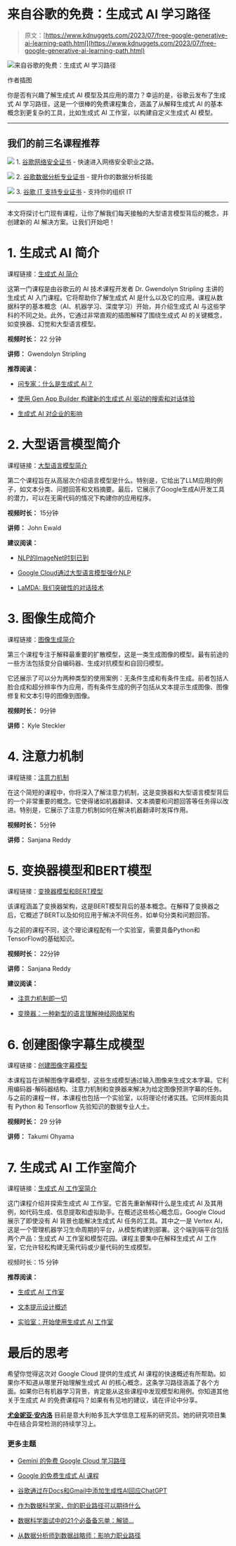 # 来自谷歌的免费：生成式 AI 学习路径

> 原文：[https://www.kdnuggets.com/2023/07/free-google-generative-ai-learning-path.html](https://www.kdnuggets.com/2023/07/free-google-generative-ai-learning-path.html)

![来自谷歌的免费：生成式 AI 学习路径](../Images/2ebf5e388ae81b297ce6dea0939cf496.png)

作者插图

你是否有兴趣了解生成式 AI 模型及其应用的潜力？幸运的是，谷歌云发布了生成式 AI 学习路径，这是一个很棒的免费课程集合，涵盖了从解释生成式 AI 的基本概念到更复杂的工具，比如生成式 AI 工作室，以构建自定义生成式 AI 模型。

* * *

## 我们的前三名课程推荐

![](../Images/0244c01ba9267c002ef39d4907e0b8fb.png) 1\. [谷歌网络安全证书](https://www.kdnuggets.com/google-cybersecurity) - 快速进入网络安全职业之路。

![](../Images/e225c49c3c91745821c8c0368bf04711.png) 2\. [谷歌数据分析专业证书](https://www.kdnuggets.com/google-data-analytics) - 提升你的数据分析技能

![](../Images/0244c01ba9267c002ef39d4907e0b8fb.png) 3\. [谷歌 IT 支持专业证书](https://www.kdnuggets.com/google-itsupport) - 支持你的组织 IT

* * *

本文将探讨七门现有课程，让你了解我们每天接触的大型语言模型背后的概念，并创建新的 AI 解决方案。让我们开始吧！

# 1\. 生成式 AI 简介

课程链接：[生成式 AI 简介](https://www.cloudskillsboost.google/course_templates/536)

这第一门课程是由谷歌云的 AI 技术课程开发者 Dr. Gwendolyn Stripling 主讲的生成式 AI 入门课程。它将帮助你了解生成式 AI 是什么以及它的应用。课程从数据科学的基本概念（AI、机器学习、深度学习）开始，并介绍生成式 AI 与这些学科的不同之处。此外，它通过非常直观的插图解释了围绕生成式 AI 的关键概念，如变换器、幻觉和大型语言模型。

**视频时长：** 22 分钟

**讲师：** Gwendolyn Stripling

**推荐阅读：**

+   [问专家：什么是生成式 AI？](https://blog.google/inside-google/googlers/ask-a-techspert/what-is-generative-ai/)

+   [使用 Gen App Builder 构建新的生成式 AI 驱动的搜索和对话体验](https://cloud.google.com/blog/products/ai-machine-learning/create-generative-apps-in-minutes-with-gen-app-builder)

+   [生成式 AI 对企业的影响](https://www2.deloitte.com/us/en/pages/consulting/articles/generative-artificial-intelligence.html)

# 2\. 大型语言模型简介

课程链接：[大型语言模型简介](https://www.cloudskillsboost.google/course_templates/539)

第二个课程旨在从高层次介绍语言模型是什么。特别是，它给出了LLM应用的例子，如文本分类、问题回答和文档摘要。最后，它展示了Google生成AI开发工具的潜力，可以在无需代码的情况下构建你的应用程序。

**视频时长：** 15分钟

**讲师：** John Ewald

**建议阅读：**

+   [NLP的ImageNet时刻已到](https://thegradient.pub/nlp-imagenet/)

+   [Google Cloud通过大型语言模型强化NLP](https://cloud.google.com/blog/products/ai-machine-learning/google-cloud-supercharges-nlp-with-large-language-models)

+   [LaMDA: 我们突破性的对话技术](https://blog.google/technology/ai/lamda/)

# 3\. 图像生成简介

课程链接：[图像生成简介](https://www.cloudskillsboost.google/course_templates/541)

第三个课程专注于解释最重要的扩散模型，这是一类生成图像的模型。最有前途的一些方法包括变分自编码器、生成对抗模型和自回归模型。

它还展示了可以分为两种类型的使用案例：无条件生成和有条件生成。前者包括人脸合成和超分辨率作为应用，而有条件生成的例子包括从文本提示生成图像、图像修复和文本引导的图像到图像。

**视频时长：** 9分钟

**讲师：** Kyle Steckler

# 4\. 注意力机制

课程链接：[注意力机制](https://www.cloudskillsboost.google/course_templates/537)

在这个简短的课程中，你将深入了解注意力机制，这是变换器和大型语言模型背后的一个非常重要的概念。它使得诸如机器翻译、文本摘要和问题回答等任务得以改进。特别是，它展示了注意力机制如何在解决机器翻译时发挥作用。

**视频时长：** 5分钟

**讲师：** Sanjana Reddy

# 5\. 变换器模型和BERT模型

课程链接：[变换器模型和BERT模型](https://www.cloudskillsboost.google/course_templates/538)

该课程涵盖了变换器架构，这是BERT模型背后的基本概念。在解释了变换器之后，它概述了BERT以及如何应用于解决不同任务，如单句分类和问题回答。

与之前的课程不同，这个理论课程配有一个实验室，需要具备Python和TensorFlow的基础知识。

**视频时长：** 22分钟

**讲师：** Sanjana Reddy

**建议阅读：**

+   [注意力机制即一切](https://arxiv.org/abs/1706.03762)

+   [变换器：一种新型的语言理解神经网络架构](https://ai.googleblog.com/2017/08/transformer-novel-neural-network.html)

# 6\. 创建图像字幕生成模型

课程链接：[创建图像字幕模型](https://www.cloudskillsboost.google/course_templates/542)

本课程旨在讲解图像字幕模型，这些生成模型通过输入图像来生成文本字幕。它利用编码器-解码器结构、注意力机制和变换器来解决为给定图像预测字幕的任务。与之前的课程一样，本课程也包括一个实验室，以将理论付诸实践。它同样面向具有 Python 和 Tensorflow 先验知识的数据专业人士。

**视频时长：** 29 分钟

**讲师：** Takumi Ohyama

# 7\. 生成式 AI 工作室简介

课程链接：[生成式 AI 工作室简介](https://www.cloudskillsboost.google/course_templates/552)

这门课程介绍并探索生成式 AI 工作室。它首先重新解释什么是生成式 AI 及其用例，如代码生成、信息提取和虚拟助手。在概述这些核心概念后，Google Cloud 展示了即使没有 AI 背景也能解决生成式 AI 任务的工具。其中之一是 Vertex AI，这是一个管理机器学习生命周期的平台，从模型构建到部署。这个端到端平台包括两个产品：生成式 AI 工作室和模型花园。课程主要集中在解释生成式 AI 工作室，它允许轻松构建无需代码或少量代码的生成模型。

视频时长：15 分钟

**推荐阅读：**

+   [生成式 AI 工作室](https://cloud.google.com/generative-ai-studio)

+   [文本提示设计概述](https://cloud.google.com/vertex-ai/docs/generative-ai/text/text-overview)

+   [实验室：开始使用生成式 AI 工作室](https://www.cloudskillsboost.google/focuses/63564?parent=catalog)

# 最后的思考

希望你觉得这次对 Google Cloud 提供的生成式 AI 课程的快速概述有所帮助。如果你不知道从哪里开始理解生成式 AI 的核心概念，这条学习路径涵盖了各个方面。如果你已有机器学习背景，肯定能从这些课程中发现模型和用例。你知道其他关于生成式 AI 的免费课程吗？如果有有见地的建议，请在评论中分享。

**[尤金妮亚·安内洛](https://www.linkedin.com/in/eugenia-anello/)** 目前是意大利帕多瓦大学信息工程系的研究员。她的研究项目集中在结合异常检测的持续学习上。

### 更多主题

+   [Gemini 的免费 Google Cloud 学习路径](https://www.kdnuggets.com/free-google-cloud-learning-path-for-gemini)

+   [Google 的免费生成式 AI 课程](https://www.kdnuggets.com/2023/07/free-generative-ai-courses-google.html)

+   [谷歌通过在Docs和Gmail中添加生成性AI回应ChatGPT](https://www.kdnuggets.com/2023/03/google-answer-chatgpt-adding-generative-ai-docs-gmail.html)

+   [作为数据科学家，你的职业路径可以期待什么](https://www.kdnuggets.com/2022/01/expect-career-path-data-scientist.html)

+   [数据科学面试中的21个必备备忘单：解锁…](https://www.kdnuggets.com/2022/06/21-cheat-sheets-data-science-interviews.html)

+   [从数据分析师到数据战略师：影响力职业路径](https://www.kdnuggets.com/2023/05/data-analyst-data-strategist-career-path-making-impact.html)
